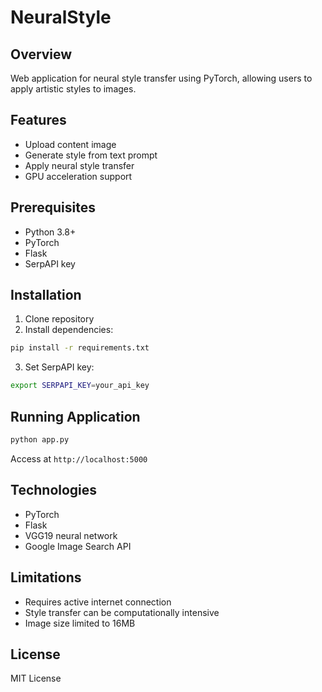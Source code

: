 # NeuralStyle

## Overview
Web application for neural style transfer using PyTorch, allowing users to apply artistic styles to images.

## Features
- Upload content image
- Generate style from text prompt
- Apply neural style transfer
- GPU acceleration support

## Prerequisites
- Python 3.8+
- PyTorch
- Flask
- SerpAPI key

## Installation
1. Clone repository
2. Install dependencies:
```bash
pip install -r requirements.txt
```

3. Set SerpAPI key:
```bash
export SERPAPI_KEY=your_api_key
```

## Running Application
```bash
python app.py
```
Access at `http://localhost:5000`

## Technologies
- PyTorch
- Flask
- VGG19 neural network
- Google Image Search API

## Limitations
- Requires active internet connection
- Style transfer can be computationally intensive
- Image size limited to 16MB

## License
MIT License
